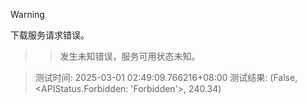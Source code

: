 > [!WARNING]
下载服务请求错误。
>> 发生未知错误，服务可用状态未知。



> 测试时间: 2025-03-01 02:49:09.766216+08:00
> 测试结果: (False, <APIStatus.Forbidden: 'Forbidden'>, 240.34)